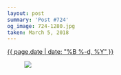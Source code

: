 ```yaml
---
layout: post
summary: 'Post #724'
og_image: 724-1280.jpg
taken: March 5, 2018
---
```


<div class="post">
 <time>
  <a href="/724">
   {{ page.date | date: "%B %-d, %Y" }}
  </a>
 </time>
 <a href="/724">
  <figure data-taken="3/5/2018">
   <img sizes="(min-width: 700px) 50vw, calc(100vw - 2rem)" src="{{ site.assets_url }}/724-640.jpg" srcset="{{ site.assets_url }}/724-320.jpg 320w, {{ site.assets_url }}/724-640.jpg 640w, {{ site.assets_url }}/724-960.jpg 960w, {{ site.assets_url }}/724-1280.jpg 1280w"/>
  </figure>
 </a>
</div>
